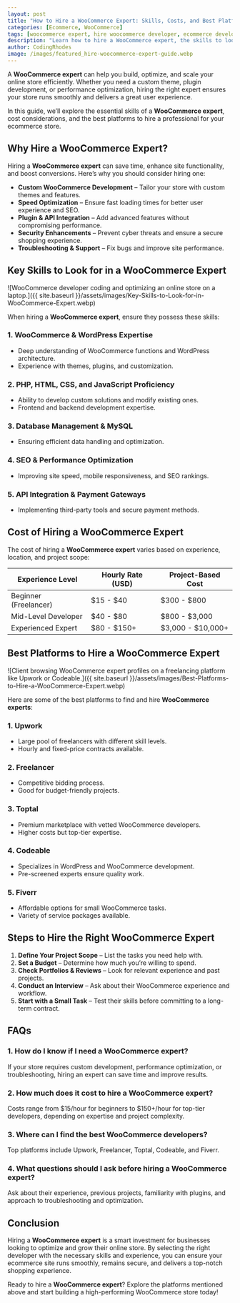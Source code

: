 ```yaml
---
layout: post
title: "How to Hire a WooCommerce Expert: Skills, Costs, and Best Platforms"
categories: [Ecommerce, WooCommerce]
tags: [woocommerce expert, hire woocommerce developer, ecommerce development]
description: "Learn how to hire a WooCommerce expert, the skills to look for, costs involved, and the best platforms to find top professionals for your store."
author: CodingRhodes
image: /images/featured_hire-woocommerce-expert-guide.webp
---
```


A **WooCommerce expert** can help you build, optimize, and scale your online store efficiently. Whether you need a custom theme, plugin development, or performance optimization, hiring the right expert ensures your store runs smoothly and delivers a great user experience.

In this guide, we’ll explore the essential skills of a **WooCommerce expert**, cost considerations, and the best platforms to hire a professional for your ecommerce store.

## Why Hire a WooCommerce Expert?

Hiring a **WooCommerce expert** can save time, enhance site functionality, and boost conversions. Here’s why you should consider hiring one:

- **Custom WooCommerce Development** – Tailor your store with custom themes and features.
- **Speed Optimization** – Ensure fast loading times for better user experience and SEO.
- **Plugin & API Integration** – Add advanced features without compromising performance.
- **Security Enhancements** – Prevent cyber threats and ensure a secure shopping experience.
- **Troubleshooting & Support** – Fix bugs and improve site performance.

## Key Skills to Look for in a WooCommerce Expert

![WooCommerce developer coding and optimizing an online store on a laptop.]({{ site.baseurl }}/assets/images/Key-Skills-to-Look-for-in-WooCommerce-Expert.webp)

When hiring a **WooCommerce expert**, ensure they possess these skills:

### 1. **WooCommerce & WordPress Expertise**
- Deep understanding of WooCommerce functions and WordPress architecture.
- Experience with themes, plugins, and customization.

### 2. **PHP, HTML, CSS, and JavaScript Proficiency**
- Ability to develop custom solutions and modify existing ones.
- Frontend and backend development expertise.

### 3. **Database Management & MySQL**
- Ensuring efficient data handling and optimization.

### 4. **SEO & Performance Optimization**
- Improving site speed, mobile responsiveness, and SEO rankings.

### 5. **API Integration & Payment Gateways**
- Implementing third-party tools and secure payment methods.

## Cost of Hiring a WooCommerce Expert

The cost of hiring a **WooCommerce expert** varies based on experience, location, and project scope:

| Experience Level  | Hourly Rate (USD)  | Project-Based Cost  |
|------------------|------------------|------------------|
| Beginner (Freelancer)  | $15 - $40  | $300 - $800  |
| Mid-Level Developer  | $40 - $80  | $800 - $3,000  |
| Experienced Expert  | $80 - $150+  | $3,000 - $10,000+  |

## Best Platforms to Hire a WooCommerce Expert

![Client browsing WooCommerce expert profiles on a freelancing platform like Upwork or Codeable.]({{ site.baseurl }}/assets/images/Best-Platforms-to-Hire-a-WooCommerce-Expert.webp)

Here are some of the best platforms to find and hire **WooCommerce experts**:

### 1. **Upwork**
- Large pool of freelancers with different skill levels.
- Hourly and fixed-price contracts available.

### 2. **Freelancer**
- Competitive bidding process.
- Good for budget-friendly projects.

### 3. **Toptal**
- Premium marketplace with vetted WooCommerce developers.
- Higher costs but top-tier expertise.

### 4. **Codeable**
- Specializes in WordPress and WooCommerce development.
- Pre-screened experts ensure quality work.

### 5. **Fiverr**
- Affordable options for small WooCommerce tasks.
- Variety of service packages available.

## Steps to Hire the Right WooCommerce Expert

1. **Define Your Project Scope** – List the tasks you need help with.
2. **Set a Budget** – Determine how much you’re willing to spend.
3. **Check Portfolios & Reviews** – Look for relevant experience and past projects.
4. **Conduct an Interview** – Ask about their WooCommerce experience and workflow.
5. **Start with a Small Task** – Test their skills before committing to a long-term contract.

## FAQs

### 1. How do I know if I need a WooCommerce expert?
If your store requires custom development, performance optimization, or troubleshooting, hiring an expert can save time and improve results.

### 2. How much does it cost to hire a WooCommerce expert?
Costs range from $15/hour for beginners to $150+/hour for top-tier developers, depending on expertise and project complexity.

### 3. Where can I find the best WooCommerce developers?
Top platforms include Upwork, Freelancer, Toptal, Codeable, and Fiverr.

### 4. What questions should I ask before hiring a WooCommerce expert?
Ask about their experience, previous projects, familiarity with plugins, and approach to troubleshooting and optimization.

## Conclusion

Hiring a **WooCommerce expert** is a smart investment for businesses looking to optimize and grow their online store. By selecting the right developer with the necessary skills and experience, you can ensure your ecommerce site runs smoothly, remains secure, and delivers a top-notch shopping experience.

Ready to hire a **WooCommerce expert**? Explore the platforms mentioned above and start building a high-performing WooCommerce store today!

